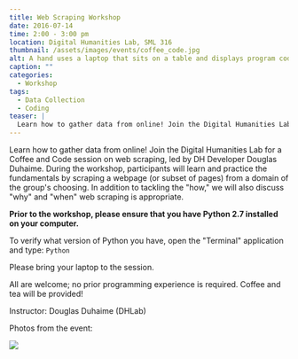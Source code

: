 ```yaml
---
title: Web Scraping Workshop
date: 2016-07-14
time: 2:00 - 3:00 pm
location: Digital Humanities Lab, SML 316
thumbnail: /assets/images/events/coffee_code.jpg
alt: A hand uses a laptop that sits on a table and displays program code
caption: ""
categories:
  - Workshop
tags:
  - Data Collection
  - Coding
teaser: |
  Learn how to gather data from online! Join the Digital Humanities Lab for a Coffee and Code session on web scraping.
---
```

Learn how to gather data from online! Join the Digital Humanities Lab for a Coffee and Code session on web scraping, led by DH Developer Douglas Duhaime. During the workshop, participants will learn and practice the fundamentals by scraping a webpage (or subset of pages) from a domain of the group's choosing. In addition to tackling the "how," we will also discuss "why" and "when" web scraping is appropriate.

**Prior to the workshop, please ensure that you have Python 2.7 installed on your computer.**

To verify what version of Python you have, open the "Terminal" application and type: `Python`

Please bring your laptop to the session.

All are welcome; no prior programming experience is required. Coffee and tea will be provided!

Instructor: Douglas Duhaime (DHLab)

Photos from the event:

[<img src="http://web.library.yale.edu/sites/default/files/resize/images/IMG_0658-303x225.JPG" />](http://web.library.yale.edu/sites/default/files/images/IMG_0658.JPG)
